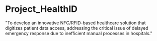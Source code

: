 # Project_HealthID
"To develop an innovative NFC/RFID-based healthcare solution that digitizes patient data access, addressing the critical issue of delayed emergency response due to inefficient manual processes in hospitals."
